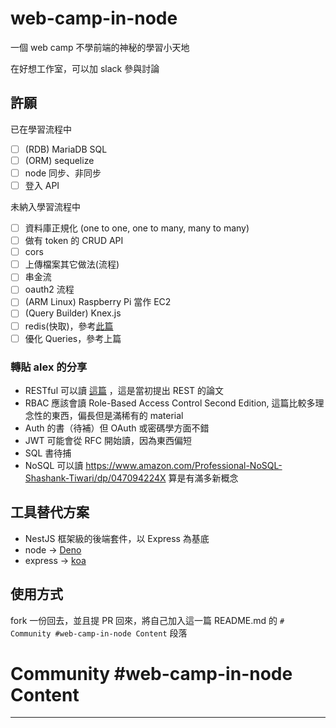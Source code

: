 # web-camp-in-node

一個 web camp 不學前端的神秘的學習小天地

在好想工作室，可以加 slack 參與討論


## 許願

已在學習流程中

- [ ] (RDB) MariaDB SQL
- [ ] (ORM) sequelize
- [ ] node 同步、非同步
- [ ] 登入 API

未納入學習流程中

- [ ] 資料庫正規化 (one to one, one to many, many to many)
- [ ] 做有 token 的 CRUD API
- [ ] cors
- [ ] 上傳檔案其它做法(流程)
- [ ] 串金流
- [ ] oauth2 流程
- [ ] (ARM Linux) Raspberry Pi 當作 EC2
- [ ] (Query Builder) Knex.js
- [ ] redis(快取)，參考[此篇](https://www.shiplation.com/article/dPktMmGoe/RORF8zdeJ)
- [ ] 優化 Queries，參考上篇

### 轉貼 alex 的分享

- RESTful 可以讀 [這篇](https://www.ics.uci.edu/~fielding/pubs/dissertation/top.htm) ，這是當初提出 REST 的論文
- RBAC 應該會讀 Role-Based Access Control Second Edition, 這篇比較多理念性的東西，偏長但是滿稀有的 material
- Auth 的書（待補）但 OAuth 或密碼學方面不錯
- JWT 可能會從 RFC 開始讀，因為東西偏短
- SQL 書待捕
- NoSQL 可以讀 https://www.amazon.com/Professional-NoSQL-Shashank-Tiwari/dp/047094224X 算是有滿多新概念

## 工具替代方案

- NestJS 框架級的後端套件，以 Express 為基底
- node -> [Deno](https://deno.land/)
- express -> [koa](https://koajs.com/)

## 使用方式

fork 一份回去，並且提 PR 回來，將自己加入這一篇 README.md 的 `# Community #web-camp-in-node Content` 段落

# Community #web-camp-in-node Content



-------

